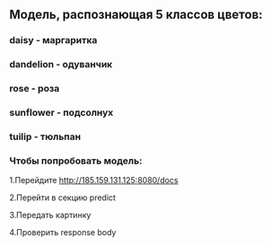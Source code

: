 ## Модель, распознающая 5 классов цветов:
### daisy - маргаритка
### dandelion - одуванчик
### rose - роза
### sunflower - подсолнух
### tuilip - тюльпан

### Чтобы попробовать модель:
1.Перейдите http://185.159.131.125:8080/docs


2.Перейти в секцию predict


3.Передать картинку


4.Проверить response body

